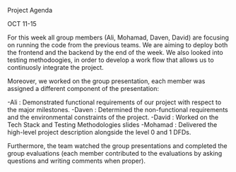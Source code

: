 Project Agenda


OCT 11-15


For this week all group members (Ali, Mohamad, Daven, David) are focusing on running the code from the previous teams. We are aiming to deploy both the frontend and the backend by the end of the week. We also looked into testing methodoogies, in order to develop a work flow that allows us to continuosly integrate the project. 

Moreover, we worked on the group presentation, each member was assigned a different component of the presentation: 

-Ali : Demonstrated functional requirements of our project with respect to the major milestones.
-Daven : Determined the non-functional requirements and the environmental constraints of the project.
-David : Worked on the Tech Stack and Testing Methodologies slides
-Mohamad : Delivered the high-level project description alongside the level 0 and 1 DFDs.

Furthermore, the team watched the group presentations and completed the group evaluations (each member contributed to the evaluations by asking questions and writing comments when proper).







